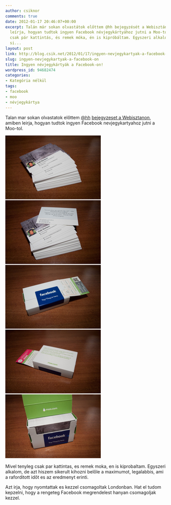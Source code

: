 ```yaml
---
author: csiknor
comments: true
date: 2012-01-17 20:46:07+00:00
excerpt: Talán már sokan olvastátok előttem @hh bejegyzését a Webisztánon, amiben
  leírja, hogyan tudtok ingyen Facebook névjegykártyához jutni a Moo-tól. Mivel tényleg
  csak pár kattintás, és remek móka, én is kipróbáltam. Egyszeri alkalom, de azt hiszem
  si...
layout: post
link: http://blog.csik.net/2012/01/17/ingyen-nevjegykartyak-a-facebook-on/
slug: ingyen-nevjegykartyak-a-facebook-on
title: Ingyen névjegykártyák a Facebook-on!
wordpress_id: 94682474
categories:
- Kategória nélkül
tags:
- facebook
- moo
- névjegykártya
---
```


Talan mar sokan olvastatok előttem [@hh](http://twitter.com/hh) [bejegyzeset a Webisztanon](http://webisztan.blog.hu/2012/01/05/ingyen_tenyleg_ingyen_facebookos_nevjegykartyak_a_moo_tol), amiben leirja, hogyan tudtok ingyen Facebook nevjegykartyahoz jutni a Moo-tol.

[![P1178172](/images/p1178172-scaled1000-w=300.jpg)](/images/p1178172-scaled1000.jpg)[![P1178174](/images/p1178174-scaled1000-w=300.jpg)](/images/p1178174-scaled1000.jpg)[![P1178168](/images/p1178168-scaled1000-w=300.jpg)](/images/p1178168-scaled1000.jpg)[![P1178169](/images/p1178169-scaled1000-w=300.jpg)](/images/p1178169-scaled1000.jpg)[![P1178170](/images/p1178170-scaled1000-w=300.jpg)](/images/p1178170-scaled1000.jpg)

Mivel tenyleg csak par kattintas, es remek moka, en is kiprobaltam. Egyszeri alkalom, de azt hiszem sikerult kihozni belőle a maximumot, legalabbis, ami a raforditott időt es az eredmenyt erinti.

Azt irja, hogy nyomtattak es kezzel csomagoltak Londonban. Hat el tudom kepzelni, hogy a rengeteg Facebook megrendelest hanyan csomagoljak kezzel.
